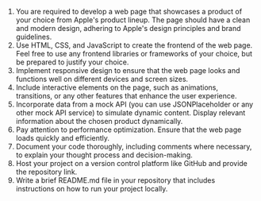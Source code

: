 1. You are required to develop a web page that showcases a product of your 
choice from Apple's product lineup. The page should have a clean and 
modern design, adhering to Apple's design principles and brand guidelines.
2. Use HTML, CSS, and JavaScript to create the frontend of the web page. Feel 
free to use any frontend libraries or frameworks of your choice, but be 
prepared to justify your choice.
3. Implement responsive design to ensure that the web page looks and functions 
well on different devices and screen sizes.
4. Include interactive elements on the page, such as animations, transitions, or 
any other features that enhance the user experience.
5. Incorporate data from a mock API (you can use JSONPlaceholder or any other 
mock API service) to simulate dynamic content. Display relevant information 
about the chosen product dynamically.
6. Pay attention to performance optimization. Ensure that the web page loads 
quickly and efficiently.
7. Document your code thoroughly, including comments where necessary, to 
explain your thought process and decision-making.
8. Host your project on a version control platform like GitHub and provide the 
repository link.
9. Write a brief README.md file in your repository that includes instructions on 
how to run your project locally.
